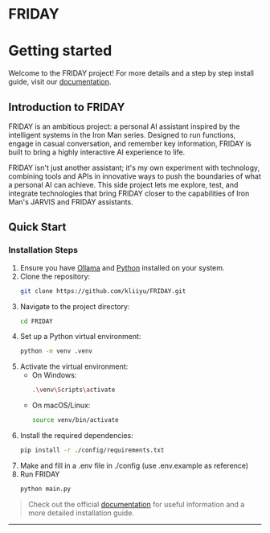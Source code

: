 # FRIDAY
# Getting started

Welcome to the FRIDAY project! For more details and a step by step install guide, visit our [documentation](https://kliiyu.github.io/FRIDAY/).

## Introduction to FRIDAY

FRIDAY is an ambitious project: a personal AI assistant inspired by the intelligent systems in the Iron Man series. Designed to run functions, engage in casual conversation, and remember key information, FRIDAY is built to bring a highly interactive AI experience to life.

FRIDAY isn't just another assistant; it's my own experiment with technology, combining tools and APIs in innovative ways to push the boundaries of what a personal AI can achieve. This side project lets me explore, test, and integrate technologies that bring FRIDAY closer to the capabilities of Iron Man's JARVIS and FRIDAY assistants.

## Quick Start

### Installation Steps

1. Ensure you have [Ollama](https://ollama.com) and [Python](https://www.python.org) installed on your system.
2. Clone the repository:
   ```sh
   git clone https://github.com/kliiyu/FRIDAY.git
   ```
3. Navigate to the project directory:
   ```sh
   cd FRIDAY
   ```
4. Set up a Python virtual environment:
   ```sh
   python -m venv .venv
   ```
5. Activate the virtual environment:
   - On Windows:
     ```sh
     .\venv\Scripts\activate
     ```
   - On macOS/Linux:
     ```sh
     source venv/bin/activate
     ```
6. Install the required dependencies:
   ```sh
   pip install -r ./config/requirements.txt
   ```
7. Make and fill in a .env file in ./config (use .env.example as reference)
8. Run FRIDAY
   ```sh
   python main.py
   ```

> Check out the official [documentation](https://kliiyu.github.io/FRIDAY/) for useful information and a more detailed installation guide.

---
